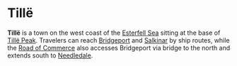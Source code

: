 # Tillë

**Tillë** is a town on the west coast of the [Esterfell Sea](../../../mote/esterfell/lenya/esterfell-sea) sitting at the base of [Tillë Peak](../../../mote/esterfell/lenya/attalya-mountains/tille-peak). Travelers can reach [Bridgeport](../bridgeport) and [Salkinar](../salkinar) by ship routes, while the [Road of Commerce](../road-of-commerce) also accesses Bridgeport via bridge to the north and extends south to [Needledale](../needledale).
